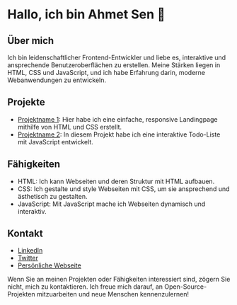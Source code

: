 # Hallo, ich bin Ahmet Sen 👋

## Über mich
Ich bin leidenschaftlicher Frontend-Entwickler und liebe es, interaktive und ansprechende Benutzeroberflächen zu erstellen. Meine Stärken liegen in HTML, CSS und JavaScript, und ich habe Erfahrung darin, moderne Webanwendungen zu entwickeln.

## Projekte
- [Projektname 1](Link): Hier habe ich eine einfache, responsive Landingpage mithilfe von HTML und CSS erstellt.
- [Projektname 2](Link): In diesem Projekt habe ich eine interaktive Todo-Liste mit JavaScript entwickelt.

## Fähigkeiten
- HTML: Ich kann Webseiten und deren Struktur mit HTML aufbauen.
- CSS: Ich gestalte und style Webseiten mit CSS, um sie ansprechend und ästhetisch zu gestalten.
- JavaScript: Mit JavaScript mache ich Webseiten dynamisch und interaktiv.

## Kontakt
- [LinkedIn](https://www.linkedin.com/in/dein-linkedin-profil)
- [Twitter](https://twitter.com/dein-twitter-profil)
- [Persönliche Webseite](https://www.deine-webseite.com)

Wenn Sie an meinen Projekten oder Fähigkeiten interessiert sind, zögern Sie nicht, mich zu kontaktieren. Ich freue mich darauf, an Open-Source-Projekten mitzuarbeiten und neue Menschen kennenzulernen!


